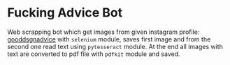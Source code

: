 # Fucking Advice Bot

Web scrapping bot which get images from given instagram profile: [gooddsgnadvice](https://www.instagram.com/gooddsgnadvice/?hl=en) with `selenium` module, saves first image and from the second one read text using `pytesseract` module. At the end all images with text are converted to pdf file with `pdfkit` module and saved.
